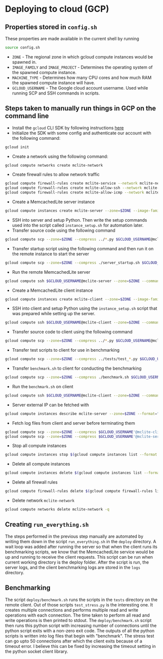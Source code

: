 # Deploying to cloud (GCP)

## Properties stored in ```config.sh```
These properties are made available in the current shell by running
```bash
source config.sh
```
- ```ZONE``` -  The regional zone in which gcloud compute instances would be
  spawned in.
- ```IMAGE_FAMILY``` and ```IMAGE_PROJECT``` - Determines the operating
  system of the spawned compute instance.
- ```MACHINE_TYPE``` - Determines how many CPU cores and how much RAM the
  spawned compute instance will have.
- ```GCLOUD_USERNAME``` - The Google cloud account username. Used while running
  SCP
  and SSH commands in scripts.
  
## Steps taken to manually run things in GCP on the command line
- Install the ```gcloud``` CLI SDK by following instructions [here](https://cloud.google.com/sdk/docs/install#linux)
- Initialize the SDK with some config and authenticate our account with the 
  following command:
```bash
gcloud init
```
- Create a network using the following command:
```bash
gcloud compute networks create mclite-network
```
- Create firewall rules to allow network traffic
```bash
gcloud compute firewall-rules create mclite-service --network mclite-network --allow tcp:9889 --source-ranges 0.0.0.0/0 --target-tags server
gcloud compute firewall-rules create mclite-allow-ssh --network mclite-network --allow tcp:22 --source-ranges 0.0.0.0/0
gcloud compute firewall-rules create mclite-allow-icmp --network mclite-network --allow icmp --source-ranges 0.0.0.0/0
```
- Create a MemcachedLite server instance
```bash
gcloud compute instances create mclite-server --zone=$ZONE --image-family=$IMAGE_FAMILY --image-project=$IMAGE_PROJECT --machine-type=$MACHINE_TYPE --network=mclite-network --tags=server
 ```
- SSH into server and setup Python. Then write the setup commands used into 
  the script called ```instance_setup.sh``` for automation later.
- Transfer source code using the following command
```bash
gcloud compute scp --zone=$ZONE --compress ../*.py $GCLOUD_USERNAME@mclite-server:~
```
- Transfer startup script using the following command and then run it on the 
  remote instance to start the server
```bash
gcloud compute scp --zone=$ZONE --compress ./server_startup.sh $GCLOUD_USERNAME@mclite-server:~
```
- Run the remote MemcachedLite server
```bash
gcloud compute ssh $GCLOUD_USERNAME@mclite-server --zone=$ZONE --command "bash server_startup.sh"
```
- Create a MemcachedLite client instance
```bash
gcloud compute instances create mclite-client --zone=$ZONE --image-family=$IMAGE_FAMILY --image-project=$IMAGE_PROJECT --machine-type=$MACHINE_TYPE --network=mclite-network --tags=client
 ```
- SSH into client and setup Python using the ```instance_setup.sh``` script 
  that was prepared while setting up the server.
```bash
gcloud compute ssh $GCLOUD_USERNAME@mclite-client --zone=$ZONE --command "bash instance_setup.sh"
```
- Transfer source code to client using the following command
```bash
gcloud compute scp --zone=$ZONE --compress ../*.py $GCLOUD_USERNAME@mclite-client:~
```
- Transfer test scripts to client for use in benchmarking
```bash
gcloud compute scp --zone=$ZONE --compress ../tests/test_*.py $GCLOUD_USERNAME@mclite-client:~
```
- Transfer ```benchmark.sh``` to client for conducting the benchmarking
```bash
gcloud compute scp --zone=$ZONE --compress ./benchmark.sh $GCLOUD_USERNAME@mclite-client:~
```
- Run the ```benchmark.sh``` on client
```bash
gcloud compute ssh $GCLOUD_USERNAME@mclite-client --zone=$ZONE --command "SERVER_HOST=34.138.210.201 bash benchmark.sh"
```
- Server external IP can be fetched with
```bash
gcloud compute instances describe mclite-server --zone=$ZONE --format="get(networkInterfaces[0].accessConfigs[0].natIP)"
```
- Fetch log files from client and server before terminating them
```bash
gcloud compute scp --zone=$ZONE --compress $GCLOUD_USERNAME'@mclite-client:~/*.log' ../logs
gcloud compute scp --zone=$ZONE --compress $GCLOUD_USERNAME'@mclite-server:~/*.log' ../logs
```
- Stop all compute instances
```bash
gcloud compute instances stop $(gcloud compute instances list --format 'get(name)') --zone=$ZONE
```
- Delete all compute instances
```bash
gcloud compute instances delete $(gcloud compute instances list --format 'get (name)') --zone=$ZONE -q
```
- Delete all firewall rules
```bash
gcloud compute firewall-rules delete $(gcloud compute firewall-rules list --format 'value(name)') -q
```
- Delete network ```mclite-network```
```bash
gcloud compute networks delete mclite-network -q
```

## Creating ```run_everything.sh```

The steps performed in the previous step manually are automated by writing 
them down in the script ```run_everything.sh``` in the ```deploy``` 
directory. A wait loop was added after running the server so that when the 
client runs its benchmarking scripts, we know that the MemcachedLite service 
would be up and running to receive the client requests. This script can be 
run when current working directory is the deploy folder. After the script is 
run, the server logs, and the client benchmarking logs are stored in the 
```logs``` directory.

## Benchmarking

The script ```deploy/benchmark.sh``` runs the scripts in the ```tests``` 
directory on the remote client. Out of those scripts ```test_stress.py``` is 
the interesting one. It creates multiple connections and performs multiple 
read and write operations with each connection. The time taken to perform 
all read and write operations is then printed to stdout. The 
```deploy/benchmark.sh``` script then runs this python script with 
increasing number of connections until the python script exits with a 
non-zero exit code. The outputs of all the python scripts is written into 
log files that begin with "benchmark". The stress test can go upto 50 
connections after which the client exits because of a timeout error. I 
believe this can be fixed by increasing the timeout setting in the python 
socket client library.


